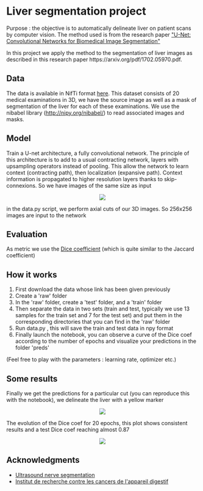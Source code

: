 # Liver segmentation project
<p>Purpose : the objective is to automatically delineate liver on patient scans by computer vision. The method used is from the research paper <a href="https://arxiv.org/pdf/1505.04597.pdf">"U-Net: Convolutional Networks for Biomedical
Image Segmentation"</a></p>
<p>In this project we apply the method to the segmentation of liver images as described in this research paper https://arxiv.org/pdf/1702.05970.pdf.
 </p>

## Data
The data is available in NifTi format <a href='https://www.dropbox.com/s/8h2avwtk8cfzl49/ircad-dataset.zip?dl=0'>here</a>. 
This dataset consists of 20 medical examinations in 3D, we have the source image as well as a mask of segmentation of the liver for each of these examinations. We use the nibabel library (http://nipy.org/nibabel/) to read associated images and masks.

## Model
<p>Train a U-net architecture, a fully convolutional network. The principle of this architecture is to add to a usual contracting network, layers with upsampling operators instead of pooling. This allow the network to learn context (contracting path), then localization (expansive path). Context information is propagated to higher resolution layers thanks to skip-connexions. So we have images of the same size as input</p>


<p align="center"><img src="img/u-net-architecture.png" style></img></p>


<p>in the data.py script, we perform axial cuts of our 3D images. So 256x256 images are input to the network</p>

## Evaluation

As metric we use the <a href='https://en.wikipedia.org/wiki/S%C3%B8rensen%E2%80%93Dice_coefficient'>Dice coefficient</a> (which is quite similar to the Jaccard coefficient)

## How it works
<ol><li>First download the data whose link has been given previously</li>
<li>Create a 'raw' folder
<li>In the 'raw' folder, create a 'test' folder, and a 'train' folder
<li>Then separate the data in two sets (train and test, typically we use 13 samples for the train set and 7 for the test set) and put them in the corresponding directories that you can find in the 'raw' folder</li>
<li>Run data.py , this will save the train and test data in npy format</li>
<li>Finally launch the notebook, you can observe a curve of the Dice coef according to the number of epochs and visualize your predictions in the folder 'preds'</li>
 </ol>
 (Feel free to play with the parameters : learning rate, optimizer etc.)
 
 ## Some results
 
 
<p>Finally we get the predictions for a particular cut (you can reproduce this with the notebook), we delineate the liver with a yellow marker</p>
<p align="center"><img src="img/segmentation-example1.png"></img></p>

<p>The evolution of the Dice coef for 20 epochs, this plot shows consistent results and a test Dice coef reaching almost 0.87</p>
<p align="center"><img src="img/dice-20epochs-example.png"></img></p>

## Acknowledgments

* <a href='https://github.com/jocicmarko/ultrasound-nerve-segmentation'>Ultrasound nerve segmentation</a>
* <a href='https://www.ircad.fr/fr/'>Institut de recherche contre les cancers de l'appareil digestif</a>
